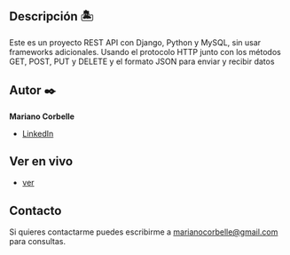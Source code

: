 ## Descripción 🏝

Este es un proyecto REST API con Django, Python y MySQL, sin usar frameworks adicionales. Usando el protocolo HTTP junto con los métodos GET, POST, PUT y DELETE y el formato JSON para enviar y recibir datos

## Autor ✒️
**Mariano Corbelle**

* [LinkedIn](hhttps://www.linkedin.com/in/mariano-corbelle-2a3038a/)

## Ver en vivo
* [ver ](hhttps://mcorbelle.github.io)
  
## Contacto
Si quieres contactarme puedes escribirme a marianocorbelle@gmail.com para consultas.

